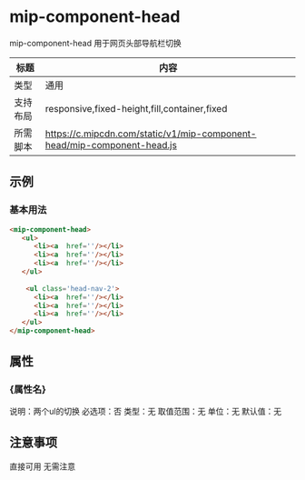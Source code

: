 # mip-component-head

mip-component-head 用于网页头部导航栏切换

标题|内容
----|----
类型|通用
支持布局|responsive,fixed-height,fill,container,fixed
所需脚本|https://c.mipcdn.com/static/v1/mip-component-head/mip-component-head.js

## 示例

### 基本用法
```html
<mip-component-head>
   <ul>
      <li><a  href=''/></li>
	  <li><a  href=''/></li>
	  <li><a  href=''/></li>
   </ul>
   
    <ul class='head-nav-2'>
      <li><a  href=''/></li>
	  <li><a  href=''/></li>
      <li><a  href=''/></li>
   </ul>
</mip-component-head>
```

## 属性

### {属性名}

说明：两个ul的切换
必选项：否
类型：无
取值范围：无
单位：无
默认值：无

## 注意事项

 直接可用 无需注意